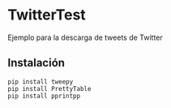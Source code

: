 # TwitterTest

Ejemplo para la descarga de tweets de Twitter

## Instalación 

```
pip install tweepy
pip install PrettyTable
pip install pprintpp
```
